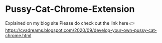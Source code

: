 # Pussy-Cat-Chrome-Extension
Explained on my blog site Please do check out the link here 👉 https://cvadreams.blogspot.com/2020/09/develop-your-own-pussy-cat-chrome.html
